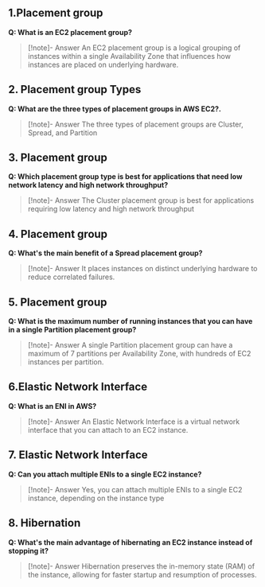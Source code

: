 ## 1.Placement group

**Q: What is an EC2 placement group?**

> [!note]- Answer
> An EC2 placement group is a logical grouping of instances within a single Availability Zone that influences how instances are placed on underlying hardware.

## 2. Placement group Types

**Q: What are the three types of placement groups in AWS EC2?.**

> [!note]- Answer
> The three types of placement groups are Cluster, Spread, and Partition

## 3. Placement group

**Q: Which placement group type is best for applications that need low network latency and high network throughput?**

> [!note]- Answer
> The Cluster placement group is best for applications requiring low latency and high network throughput

## 4. Placement group

**Q: What's the main benefit of a Spread placement group?**

> [!note]- Answer
> It places instances on distinct underlying hardware to reduce correlated failures.


## 5. Placement group

**Q: What is the maximum number of running instances that you can have in a single Partition placement group?**

> [!note]- Answer
> A single Partition placement group can have a maximum of 7 partitions per Availability Zone, with hundreds of EC2 instances per partition.


## 6.Elastic Network Interface

**Q: What is an ENI in AWS?**

> [!note]- Answer
> An Elastic Network Interface is a virtual network interface that you can attach to an EC2 instance.

## 7. Elastic Network Interface

**Q: Can you attach multiple ENIs to a single EC2 instance?**

> [!note]- Answer
> Yes, you can attach multiple ENIs to a single EC2 instance, depending on the instance type

## 8. Hibernation

**Q: What's the main advantage of hibernating an EC2 instance instead of stopping it?**

> [!note]- Answer
> Hibernation preserves the in-memory state (RAM) of the instance, allowing for faster startup and resumption of processes.